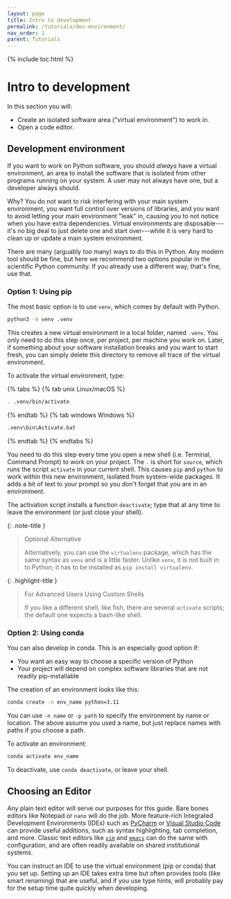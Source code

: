 ```yaml
---
layout: page
title: Intro to development
permalink: /tutorials/dev-environment/
nav_order: 1
parent: Tutorials
---
```


{% include toc.html %}

# Intro to development

In this section you will:

- Create an isolated software area ("virtual environment") to work in.
- Open a code editor.

## Development environment

If you want to work on Python software, you should _always_ have a virtual
environment, an area to install the software that is isolated from other
programs running on your system. A user may not always have one, but a developer
always should.

Why? You do not want to risk interfering with your main system environment, you
want full control over versions of libraries, and you want to avoid letting your
main environment "leak" in, causing you to not notice when you have extra
dependencies. Virtual environments are disposable---it's no big deal to just
delete one and start over---while it is very hard to clean up or update a main
system environment.

There are many (arguably _too_ many) ways to do this in Python. Any modern tool
should be fine, but here we recommend two options popular in the scientific
Python community. If you already use a different way, that's fine, use that.

### Option 1: Using pip

The most basic option is to use `venv`, which comes by default with Python.

```bash
python3 -m venv .venv
```

This creates a new virtual environment in a local folder, named `.venv`. You
only need to do this step once, per project, per machine you work on. Later, if
something about your software installation breaks and you want to start fresh,
you can simply delete this directory to remove all trace of the virtual
environment.

To activate the virtual environment, type:

{% tabs %} {% tab unix Linux/macOS %}

```bash
. .venv/bin/activate
```

{% endtab %} {% tab windows Windows %}

```bat
.venv\bin\Activate.bat
```

{% endtab %} {% endtabs %}

You need to do this step every time you open a new shell (i.e. Terminal, Command
Prompt) to work on your project. The `.` is short for `source`, which runs the
script `activate` in your current shell. This causes `pip` and `python` to work
within this new environment, isolated from system-wide packages. It adds a bit
of text to your prompt so you don't forget that you are in an environment.

The activation script installs a function `deactivate`; type that at any time to
leave the environment (or just close your shell).

{: .note-title }

> Optional Alternative
>
> Alternatively, you can use the `virtualenv` package, which has the same syntax
> as `venv` and is a little faster. Unlike `venv`, it is not built in to Python;
> it has to be installed as `pip install virtualenv`.

{: .highlight-title }

> For Advanced Users Using Custom Shells
>
> If you like a different shell, like fish, there are several `activate`
> scripts; the default one expects a bash-like shell.

### Option 2: Using conda

You can also develop in conda. This is an especially good option if:

- You want an easy way to choose a specific version of Python
- Your project will depend on complex software libraries that are not readily
  pip-installable

The creation of an environment looks like this:

```bash
conda create -n env_name python=3.11
```

You can use `-n name` or `-p path` to specify the environment by name or
location. The above assume you used a name, but just replace names with paths if
you choose a path.

To activate an environment:

```bash
conda activate env_name
```

To deactivate, use `conda deactivate`, or leave your shell.

## Choosing an Editor

Any plain text editor will serve our purposes for this guide. Bare bones editors
like Notepad or `nano` will do the job. More feature-rich Integrated Development
Environments (IDEs) such as [PyCharm][] or [Visual Studio Code][] can provide
useful additions, such as syntax highlighting, tab completion, and more. Classic
text editors like [`vim`][] and [`emacs`][] can do the same with configuration,
and are often readily available on shared institutional systems.

You can instruct an IDE to use the virtual environment (pip or conda) that you
set up. Setting up an IDE takes extra time but often provides tools (like smart
renaming) that are useful, and if you use type hints, will probably pay for the
setup time quite quickly when developing.

[pycharm]: https://www.jetbrains.com/pycharm/
[visual studio code]: https://code.visualstudio.com/
[`vim`]: https://www.vim.org/
[`emacs`]: https://www.gnu.org/software/emacs/

<script src="{% link assets/js/tabs.js %}"></script>

